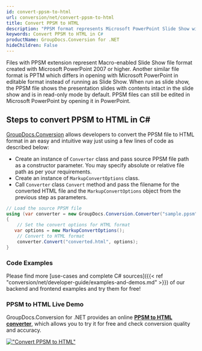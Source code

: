 ```yaml
---
id: convert-ppsm-to-html
url: conversion/net/convert-ppsm-to-html
title: Convert PPSM to HTML
description: "PPSM format represents Microsoft PowerPoint Slide Show with .ppsm extension. Learn how to convert PPSM to HTML file programmatically in C# language using GroupDocs.Conversion for .NET library."
keywords: Convert PPSM to HTML in C#
productName: GroupDocs.Conversion for .NET
hideChildren: False
---
```


Files with PPSM extension represent Macro-enabled Slide Show file format created with Microsoft PowerPoint 2007 or higher. Another similar file format is PPTM which differs in opening with Microsoft PowerPoint in editable format instead of running as Slide Show. When run as slide show, the PPSM file shows the presentation slides with contents intact in the slide show and is in read-only mode by default. PPSM files can still be edited in Microsoft PowerPoint by opening it in PowerPoint.

## Steps to convert PPSM to HTML in C#

[GroupDocs.Conversion](https://products.groupdocs.com/conversion/net) allows developers to convert the PPSM file to HTML format in an easy and intuitive way just using a few lines of code as described below:

* Create an instance of `Converter` class and pass source PPSM file path as a constructor parameter. You may specify absolute or relative file path as per your requirements. 
* Create an instance of `MarkupConvertOptions` class.
* Call `Converter` class `Convert` method and pass the filename for the converted HTML file and the `MarkupConvertOptions` object from the previous step as parameters.

```csharp
// Load the source PPSM file
using (var converter = new GroupDocs.Conversion.Converter("sample.ppsm"))
{
    // Set the convert options for HTML format
   var options = new MarkupConvertOptions();
    // Convert to HTML format
    converter.Convert("converted.html", options);
}
```

### Code Examples

Please find more [use-cases and complete C# sources]({{< ref "conversion/net/developer-guide/examples-and-demos.md" >}}) of our backend and frontend examples and try them for free!

### PPSM to HTML Live Demo

GroupDocs.Conversion for .NET provides an online [**PPSM to HTML converter**](https://products.groupdocs.app/conversion/ppsm-to-html), which allows you to try it for free and check conversion quality and accuracy.

[!["Convert PPSM to HTML"](conversion/net/images/convert-to-html/convert-ppsm-to-html.png)](https://products.groupdocs.app/conversion/ppsm-to-html)